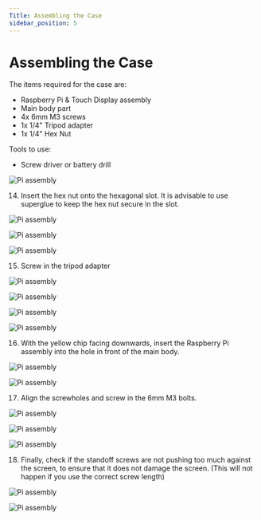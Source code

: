```yaml
---
Title: Assembling the Case
sidebar_position: 5
---
```


# Assembling the Case

The items required for the case are:

- Raspberry Pi & Touch Display assembly
- Main body part
- 4x 6mm M3 screws
- 1x 1/4" Tripod adapter
- 1x 1/4" Hex Nut

Tools to use:

- Screw driver or battery drill

![Pi assembly](../../static/img/assembly/case1.png)

14. Insert the hex nut onto the hexagonal slot. It is advisable to use superglue to keep the hex nut secure in the slot.

![Pi assembly](../../static/img/assembly/case2.png)

![Pi assembly](../../static/img/assembly/case3.png)

![Pi assembly](../../static/img/assembly/case4.png)

15. Screw in the tripod adapter

![Pi assembly](../../static/img/assembly/case5.png)

![Pi assembly](../../static/img/assembly/case6.png)

![Pi assembly](../../static/img/assembly/case7.png)

![Pi assembly](../../static/img/assembly/case8.png)

16. With the yellow chip facing downwards, insert the Raspberry Pi assembly into the hole in front of the main body.

![Pi assembly](../../static/img/assembly/case9.png)

![Pi assembly](../../static/img/assembly/case10.png)

17. Align the screwholes and screw in the 6mm M3 bolts.

![Pi assembly](../../static/img/assembly/case11.png)

![Pi assembly](../../static/img/assembly/case12.png)

![Pi assembly](../../static/img/assembly/case13.png)

18. Finally, check if the standoff screws are not pushing too much against the screen, to ensure that it does not damage the screen. (This will not happen if you use the correct screw length)

![Pi assembly](../../static/img/assembly/case14.png)

![Pi assembly](../../static/img/assembly/pi30.jpg)
